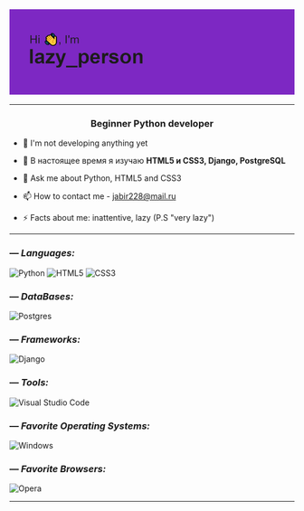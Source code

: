 <img src="https://github.com/jabik03/jabik03/blob/main/header.png" alt="preview">

---

<h3 align="center">Beginner Python developer</h3>

- 🔭 I'm not developing anything yet

- 🌱 В настоящее время я изучаю **HTML5 и CSS3, Django, PostgreSQL**

- 💬 Ask me about Python, HTML5 and CSS3

- 📫 How to contact me - jabir228@mail.ru

- ⚡ Facts about me: inattentive, lazy (P.S "very lazy")

---

### — _Languages:_
![Python](https://img.shields.io/badge/PYTHON-090909?style=for-the-badge&logo=python&logoColor=ffdd54)
![HTML5](https://img.shields.io/badge/html5-090909?style=for-the-badge&logo=html5&logoColor=e34f26)
![CSS3](https://img.shields.io/badge/css3-090909?style=for-the-badge&logo=css3&logoColor=1572b6)

### — _DataBases:_
![Postgres](https://img.shields.io/badge/PostgreSQL-090909?style=for-the-badge&logo=postgresql&logoColor=informational)

### — _Frameworks:_
![Django](https://img.shields.io/badge/django-090909?style=for-the-badge&logo=django&logoColor=092e20)

### — _Tools:_
![Visual Studio Code](https://img.shields.io/badge/Visual%20Studio%20Code-090909?style=for-the-badge&logo=visual-studio-code&logoColor=0078D7)

### — _Favorite Operating Systems:_
![Windows](https://img.shields.io/badge/Windows-090909?style=for-the-badge&logo=windows&logoColor=268BEE)

### — _Favorite Browsers:_
![Opera](https://img.shields.io/badge/Opera-090909?style=for-the-badge&logo=Opera&logoColor=FF1B2D)

---
